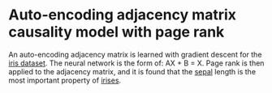 # Auto-encoding adjacency matrix causality model with page rank
An auto-encoding adjacency matrix is learned with gradient descent for the [iris dataset](https://archive.ics.uci.edu/ml/datasets/iris). The neural network is the form of: AX + B = X. Page rank is then applied to the adjacency matrix, and it is found that the [sepal](https://en.wikipedia.org/wiki/Sepal) length is the most important property of [irises](https://en.wikipedia.org/wiki/Iris_(plant)).
